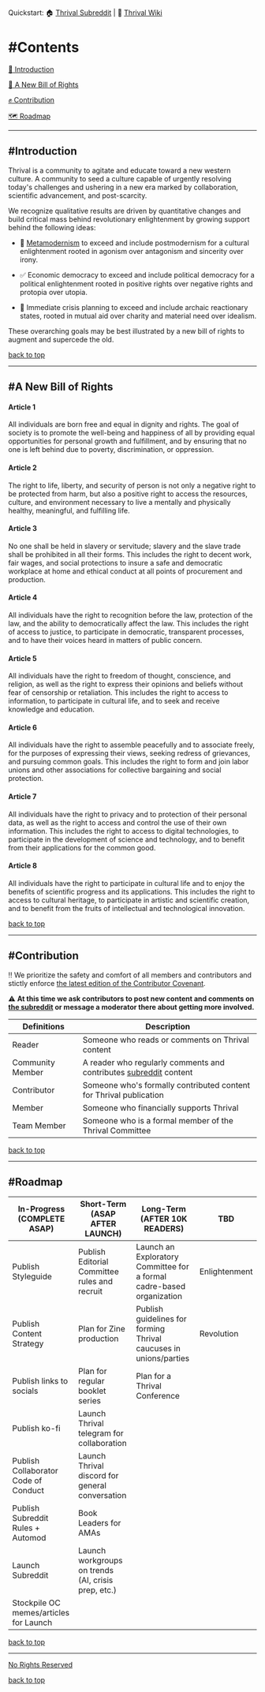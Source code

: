 Quickstart:  🏠 [Thrival Subreddit][sub]   |   📖 [Thrival Wiki](https://github.com/thrival-official/thrival/wiki)   <!--|    📢 [Calls to Action](#)    |    ❓ [What is Thrival](#)-->

<!-- visit Linktree for links to socials and support our work via ko-fi -->

# #Contents
[👋 Introduction](#introduction)

[📃 A New Bill of Rights](#a-new-bill-of-rights)

[✊ Contribution](#contribution)

[🗺 Roadmap](#roadmap)

---

## #Introduction
Thrival is a community to agitate and educate toward a new western culture. A community to seed a culture capable of urgently resolving today's challenges and ushering in a new era marked by collaboration, scientific advancement, and post-scarcity.

We recognize qualitative results are driven by quantitative changes and build critical mass behind revolutionary enlightenment by growing support behind the following ideas:

+ 🤝 [Metamodernism](https://github.com/thrival-official/thrival/wiki/Metamodernism) to exceed and include postmodernism for a cultural enlightenment rooted in agonism over antagonism and sincerity over irony.

+ ✅ Economic democracy to exceed and include political democracy for a political enlightenment rooted in positive rights over negative rights and protopia over utopia.

+ 🚨 Immediate crisis planning to exceed and include archaic reactionary states, rooted in mutual aid over charity and material need over idealism.

These overarching goals may be best illustrated by a new bill of rights to augment and supercede the old.

[back to top][top]

---

## #A New Bill of Rights

#### **Article 1**

All individuals are born free and equal in dignity and rights. The goal of society is to promote the well-being and happiness of all by providing equal opportunities for personal growth and fulfillment, and by ensuring that no one is left behind due to poverty, discrimination, or oppression.

#### **Article 2**

The right to life, liberty, and security of person is not only a negative right to be protected from harm, but also a positive right to access the resources, culture, and environment necessary to live a mentally and physically healthy, meaningful, and fulfilling life.

#### **Article 3** 

No one shall be held in slavery or servitude; slavery and the slave trade shall be prohibited in all their forms. This includes the right to decent work, fair wages, and social protections to insure a safe and democratic workplace at home and ethical conduct at all points of procurement and production.

#### **Article 4** 

All individuals have the right to recognition before the law, protection of the law, and the ability to democratically affect the law. This includes the right of access to justice, to participate in democratic, transparent processes, and to have their voices heard in matters of public concern.

#### **Article 5**
All individuals have the right to freedom of thought, conscience, and religion, as well as the right to express their opinions and beliefs without fear of censorship or retaliation. This includes the right to access to information, to participate in cultural life, and to seek and receive knowledge and education.

#### **Article 6**

All individuals have the right to assemble peacefully and to associate freely, for the purposes of expressing their views, seeking redress of grievances, and pursuing common goals. This includes the right to form and join labor unions and other associations for collective bargaining and social protection.

#### **Article 7** 

All individuals have the right to privacy and to protection of their personal data, as well as the right to access and control the use of their own information. This includes the right to access to digital technologies, to participate in the development of science and technology, and to benefit from their applications for the common good.

#### **Article 8**

All individuals have the right to participate in cultural life and to enjoy the benefits of scientific progress and its applications. This includes the right to access to cultural heritage, to participate in artistic and scientific creation, and to benefit from the fruits of intellectual and technological innovation.

[back to top][top]

---

## #Contribution

‼ We prioritize the safety and comfort of all members and contributors and stictly enforce [the latest edition of the Contributor Covenant](https://www.contributor-covenant.org/version/2/1/code_of_conduct/).

⚠ **At this time we ask contributors to post new content and comments on [the subreddit][sub] or message a moderator there about getting more involved.**

| Definitions | Description |
| --- | --- |
| Reader | Someone who reads or comments on Thrival content |
| Community Member | A reader who regularly comments and contributes [subreddit][sub] content |
| Contributor | Someone who's formally contributed content for Thrival publication |
| Member | Someone who financially supports Thrival |
| Team Member | Someone who is a formal member of the Thrival Committee |

[back to top][top]

---

## #Roadmap

| In-Progress (COMPLETE ASAP)            | Short-Term (ASAP AFTER LAUNCH)                      | Long-Term (AFTER 10K READERS)                                         | TBD           |
|----------------------------------------|-----------------------------------------------------|-----------------------------------------------------------------------|---------------|
| Publish Styleguide                     | Publish Editorial Committee rules and recruit       | Launch an Exploratory Committee for a formal cadre-based organization | Enlightenment |
| Publish Content Strategy               | Plan for Zine production                            | Publish guidelines for forming Thrival caucuses in unions/parties     | Revolution    |
| Publish links to socials               | Plan for regular booklet series                     | Plan for a Thrival Conference                                         |               |
| Publish ko-fi                          | Launch Thrival telegram for collaboration           |                                                                       |               |
| Publish Collaborator Code of Conduct   | Launch Thrival discord for general conversation     |                                                                       |               |
| Publish Subreddit Rules + Automod      | Book Leaders for AMAs                               |                                                                       |               |
| Launch Subreddit                       | Launch workgroups on trends (AI, crisis prep, etc.) |                                                                       |               |
| Stockpile OC memes/articles for Launch |                                                     |                                                                       |               |

[back to top][top]

---


[No Rights Reserved](https://creativecommons.org/share-your-work/public-domain/cc0/)

[back to top][top]

[sub]: https://reddit.com/r/thrival
[top]: #contents
